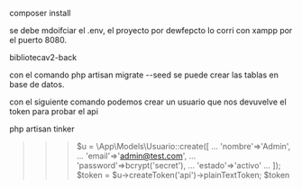 composer install

se debe mdoifciar el .env, el proyecto por dewfepcto lo corri con xampp por el puerto 8080.

bibliotecav2-back


con el comando php artisan migrate --seed se puede crear las tablas en base de datos.


con el siguiente comando podemos crear un usuario que nos devuvelve el token para probar el api

php artisan tinker
>>> $u = \App\Models\Usuario::create([
...   'nombre'=>'Admin',
...   'email'=>'admin@test.com',
...   'password'=>bcrypt('secret'),
...   'estado'=>'activo'
... ]);
>>> $token = $u->createToken('api')->plainTextToken;
>>> $token
